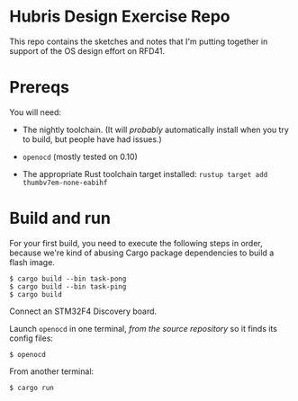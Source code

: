 # Hubris Design Exercise Repo

This repo contains the sketches and notes that I'm putting together in support
of the OS design effort on RFD41.

# Prereqs

You will need:

- The nightly toolchain. (It will *probably* automatically install when you try
  to build, but people have had issues.)

- `openocd` (mostly tested on 0.10)

- The appropriate Rust toolchain target installed: `rustup target add
  thumbv7em-none-eabihf`

# Build and run

For your first build, you need to execute the following steps in order, because
we're kind of abusing Cargo package dependencies to build a flash image.

```shell
$ cargo build --bin task-pong
$ cargo build --bin task-ping
$ cargo build
```

Connect an STM32F4 Discovery board.

Launch `openocd` in one terminal, *from the source repository* so it finds its
config files:

```shell
$ openocd
```

From another terminal:

```shell
$ cargo run
```
